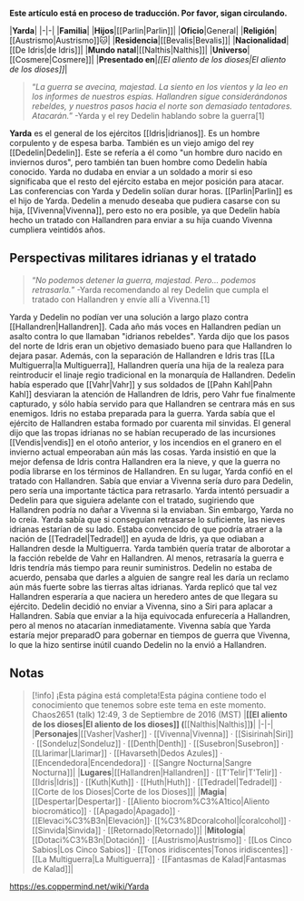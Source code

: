 **Este artículo está en proceso de traducción. Por favor, sigan circulando.**


|**Yarda**|
|-|-|
|**Familia**|
|**Hijos**|[[Parlin\|Parlin]]|
|**Oficio**|General|
|**Religión**|[[Austrismo\|Austrismo]]🐱︎|
|**Residencia**|[[Bevalis\|Bevalis]]|
|**Nacionalidad**|[[De Idris\|de Idris]]|
|**Mundo natal**|[[Nalthis\|Nalthis]]|
|**Universo**|[[Cosmere\|Cosmere]]|
|**Presentado en**|*[[El aliento de los dioses\|El aliento de los dioses]]*|

>“*La guerra se avecina, majestad. La siento en los vientos y la leo en los informes de nuestros espías. Hallandren sigue considerándonos rebeldes, y nuestros pasos hacia el norte son demasiado tentadores. Atacarán.*”
\-Yarda y el rey Dedelin hablando sobre la guerra[1]


**Yarda** es el general de los ejércitos [[Idris\|idrianos]]. Es un hombre corpulento y de espesa barba. También es un viejo amigo del rey [[Dedelin\|Dedelin]]. Este se refería a él como "un hombre duro nacido en inviernos duros", pero también tan buen hombre como Dedelin había conocido. Yarda no dudaba en enviar a un soldado a morir si eso significaba que el resto del ejército estaba en mejor posición para atacar. Las conferencias con Yarda y Dedelin solían durar horas.
[[Parlin\|Parlin]] es el hijo de Yarda. Dedelin a menudo deseaba que pudiera casarse con su hija, [[Vivenna\|Vivenna]], pero esto no era posible, ya que Dedelin había hecho un tratado con Hallandren para enviar a su hija cuando Vivenna cumpliera veintidós años.

## Perspectivas militares idrianas y el tratado
>“*No podemos detener la guerra, majestad. Pero... podemos retrasarla.*”
\-Yarda recomendando al rey Dedelin que cumpla el tratado con Hallandren y envíe allí a Vivenna.[1]


Yarda y Dedelin no podían ver una solución a largo plazo contra [[Hallandren\|Hallandren]]. Cada año más voces en Hallandren pedían un asalto contra lo que llamaban "idrianos rebeldes". Yarda dijo que los pasos del norte de Idris eran un objetivo demasiado bueno para que Hallandren lo dejara pasar. Además, con la separación de Hallandren e Idris tras [[La Multiguerra\|la Multiguerra]], Hallandren quería una hija de la realeza para reintroducir el linaje regio tradicional en la monarquía de Hallandren.
Dedelin había esperado que [[Vahr\|Vahr]] y sus soldados de [[Pahn Kahl\|Pahn Kahl]] desviaran la atención de Hallandren de Idris, pero Vahr fue finalmente capturado, y sólo había servido para que Hallandren se centrara más en sus enemigos.
Idris no estaba preparada para la guerra. Yarda sabía que el ejército de Hallandren estaba formado por cuarenta mil sinvidas. El general dijo que las tropas idrianas no se habían recuperado de las incursiones [[Vendis\|vendis]] en el otoño anterior, y los incendios en el granero en el invierno actual empeoraban aún más las cosas. Yarda insistió en que la mejor defensa de Idris contra Hallandren era la nieve, y que la guerra no podía librarse en los términos de Hallandren.
En su lugar, Yarda confió en el tratado con Hallandren. Sabía que enviar a Vivenna sería duro para Dedelin, pero sería una importante táctica para retrasarlo. Yarda intentó persuadir a Dedelin para que siguiera adelante con el tratado, sugiriendo que Hallandren podría no dañar a Vivenna si la enviaban. Sin embargo, Yarda no lo creía.
Yarda sabía que si conseguían retrasarse lo suficiente, las nieves idrianas estarían de su lado. Estaba convencido de que podría atraer a la nación de [[Tedradel\|Tedradel]] en ayuda de Idris, ya que odiaban a Hallandren desde la Multiguerra. Yarda también quería tratar de alborotar a la facción rebelde de Vahr en Hallandren. Al menos, retrasaría la guerra e Idris tendría más tiempo para reunir suministros. Dedelin no estaba de acuerdo, pensaba que darles a alguien de sangre real les daría un reclamo aún más fuerte sobre las tierras altas idrianas. Yarda replicó que tal vez Hallandren esperaría a que naciera un heredero antes de que llegara su ejército.
Dedelin decidió no enviar a Vivenna, sino a Siri para aplacar a Hallandren. Sabía que enviar a la hija equivocada enfurecería a Hallandren, pero al menos no atacarían inmediatamente.
Vivenna sabía que Yarda estaría mejor preparadO para gobernar en tiempos de guerra que Vivenna, lo que la hizo sentirse inútil cuando Dedelin no la envió a Hallandren.

## Notas

> [!info] ¡Esta página está completa!Esta página contiene todo el conocimiento que tenemos sobre este tema en este momento.
Chaos2651 (talk) 12:49, 3 de Septiembre de 2016 (MST)
|**[[El aliento de los dioses\|El aliento de los dioses]] (**[[Nalthis\|Nalthis]]**)**|
|-|-|
|**Personajes**|[[Vasher\|Vasher]] · [[Vivenna\|Vivenna]] · [[Sisirinah\|Siri]] · [[Sondeluz\|Sondeluz]] · [[Denth\|Denth]] · [[Susebron\|Susebron]] · [[Llarimar\|Llarimar]] · [[Havarseth\|Dedos Azules]] · [[Encendedora\|Encendedora]] · [[Sangre Nocturna\|Sangre Nocturna]]|
|**Lugares**|[[Hallandren\|Hallandren]] · [[T'Telir\|T'Telir]] · [[Idris\|Idris]] · [[Kuth\|Kuth]] · [[Huth\|Huth]] · [[Tedradel\|Tedradel]] · [[Corte de los Dioses\|Corte de los Dioses]]|
|**Magia**|[[Despertar\|Despertar]] · [[Aliento biocrom%C3%A1tico\|Aliento biocromático]] · [[Apagado\|Apagado]] · [[Elevaci%C3%B3n\|Elevación]]· [[%C3%8Dcoralcohol\|Ícoralcohol]] · [[Sinvida\|Sinvida]] · [[Retornado\|Retornado]]|
|**Mitología**|[[Dotaci%C3%B3n\|Dotación]] · [[Austrismo\|Austrismo]] · [[Los Cinco Sabios\|Los Cinco Sabios]] · [[Tonos iridiscentes\|Tonos iridiscentes]] · [[La Multiguerra\|La Multiguerra]] · [[Fantasmas de Kalad\|Fantasmas de Kalad]]|



https://es.coppermind.net/wiki/Yarda